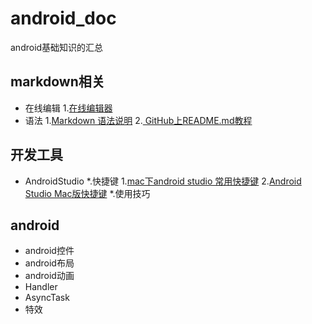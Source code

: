 # android_doc
android基础知识的汇总

## markdown相关
* 在线编辑
  1.[在线编辑器](http://mahua.jser.me/)
* 语法
  1.[Markdown 语法说明](http://www.appinn.com/markdown/index.html)
  2.[ GitHub上README.md教程](http://blog.csdn.net/kaitiren/article/details/38513715)
  
## 开发工具
* AndroidStudio
	*.快捷键
		1.[mac下android studio 常用快捷键](http://www.jianshu.com/p/55e262b272b0)
		2.[Android Studio Mac版快捷键](http://blog.csdn.net/swust_chenpeng/article/details/46663749)
	*.使用技巧
## android
* android控件
* android布局
* android动画
* Handler
* AsyncTask
* 特效


